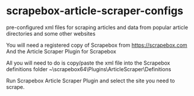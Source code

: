 # scrapebox-article-scraper-configs
pre-configured xml files for scraping articles and data from popular article directories and some other websites

You will need a registered copy of Scrapebox from https://scrapebox.com
And the Article Scraper Plugin for Scrapebox

All you will need to do is copy/paste the xml file into the Scrapebox definitions folder
~\scrapebox64\Plugins\ArticleScraper\Definitions

Run Scrapebox Article Scraper Plugin and select the site you need to scrape.
